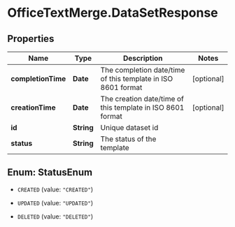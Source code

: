 # OfficeTextMerge.DataSetResponse

## Properties
Name | Type | Description | Notes
------------ | ------------- | ------------- | -------------
**completionTime** | **Date** | The completion date/time of this template in ISO 8601 format | [optional] 
**creationTime** | **Date** | The creation date/time of this template in ISO 8601 format | [optional] 
**id** | **String** | Unique dataset id | 
**status** | **String** | The status of the template | 


<a name="StatusEnum"></a>
## Enum: StatusEnum


* `CREATED` (value: `"CREATED"`)

* `UPDATED` (value: `"UPDATED"`)

* `DELETED` (value: `"DELETED"`)




